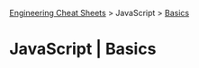 [Engineering Cheat Sheets](../index.md) > JavaScript > [Basics](./js_basics.md)

# JavaScript | Basics
